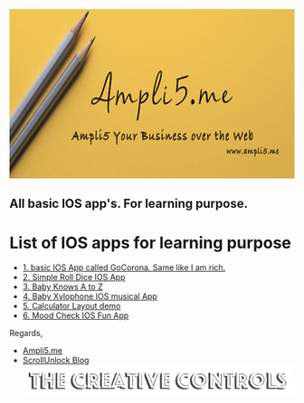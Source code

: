 <a href="www.ampli5.me"><img src="./Documentation/github_banner.png" height="300" width="850"></a>

## All basic IOS app's. For learning purpose.

# List of IOS apps for learning purpose

- <a href="https://github.com/trickyj/IOS-GoCorona"> 1. basic IOS App called GoCorona. Same like I am rich.</a>
- <a href="https://github.com/trickyj/Pro_2_IOS_Dicee-iOS13">2. Simple Roll Dice IOS App</a>
- <a href="#">3. Baby Knows A to Z </a>
- <a href="https://github.com/trickyj/Babby_Xylophone">4. Baby Xylophone IOS musical App </a>
- <a target="_blank" href="https://github.com/trickyj/Calculator-Layout-iOS13">5. Calculator Layout demo </a>
- <a href="https://github.com/trickyj/Pro_4_IOS_Mood_Check">6. Mood Check IOS Fun App </a>

Regards,

- <a href="http://ampli5.me">Ampli5.me</a>
- <a href="https://scrollunlock.wordpress.com/">ScrollUnlock Blog</a>
  ![End Banner](Documentation/logo.png)
